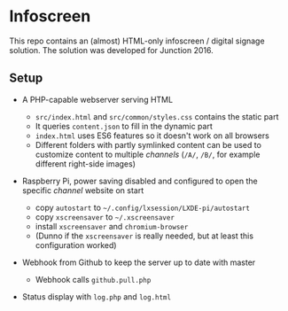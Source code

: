 # Infoscreen

This repo contains an (almost) HTML-only infoscreen / digital signage solution.
The solution was developed for Junction 2016.

## Setup
- A PHP-capable webserver serving HTML
    - `src/index.html` and `src/common/styles.css` contains the static part 
    - It queries `content.json` to fill in the dynamic part  
    - `index.html` uses ES6 features so it doesn't work on all browsers  
    - Different folders with partly symlinked content can be used to customize content to multiple *channels* (`/A/`, `/B/`, for example different right-side images)

- Raspberry Pi, power saving disabled and configured to open the specific *channel* website on start
    - copy `autostart` to `~/.config/lxsession/LXDE-pi/autostart` 
    - copy `xscreensaver` to `~/.xscreensaver`
    - install `xscreensaver` and `chromium-browser`
    - (Dunno if the `xscreensaver` is really needed, but at least this configuration worked)

- Webhook from Github to keep the server up to date with master
    - Webhook calls `github.pull.php`

- Status display with `log.php` and `log.html`

